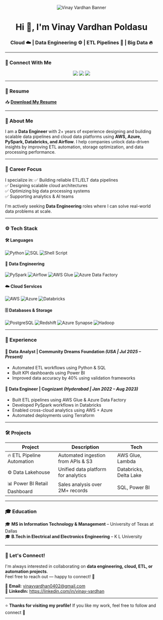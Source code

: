 <!-- Banner -->
<p align="center">
  <img src="https://raw.githubusercontent.com/Vinayvardhan04/Vinayvardhan04/main/images/vinay_banner.png" alt="Vinay Vardhan Banner"/>
</p>

<h1 align="center">Hi 👋, I'm Vinay Vardhan Poldasu</h1>
<h3 align="center">Cloud ☁️ | Data Engineering ⚙️ | ETL Pipelines 🚀 | Big Data 🔥</h3>

---

### 🔗 Connect With Me
<p align="center">
  <a href="https://linkedin.com/in/vinay-vardhan" target="_blank"><img src="https://img.shields.io/badge/LinkedIn-Connect-blue?logo=linkedin"></a>
  <a href="mailto:vinayvardhan0402@gmail.com"><img src="https://img.shields.io/badge/Email-Contact-red?logo=gmail"></a>
  <a href="https://github.com/Vinayvardhan04"><img src="https://img.shields.io/badge/GitHub-Follow-black?logo=github"></a>
</p>

---

### 📄 Resume
📥 **[Download My Resume](https://drive.google.com/file/d/1x4c2d2GnsB_j8Gb_g6qGIs1XcPoAgopy/view?usp=sharing)**

---

### 🚀 About Me
I am a **Data Engineer** with 2+ years of experience designing and building scalable data pipelines and cloud data platforms using **AWS, Azure, PySpark, Databricks, and Airflow**. I help companies unlock data-driven insights by improving ETL automation, storage optimization, and data processing performance.

---

### 🎯 Career Focus
I specialize in:
✅ Building reliable ETL/ELT data pipelines  
✅ Designing scalable cloud architectures  
✅ Optimizing big data processing systems  
✅ Supporting analytics & AI teams  

I'm actively seeking **Data Engineering** roles where I can solve real-world data problems at scale.

---

### ⚙️ Tech Stack

#### 🛠 Languages
![Python](https://img.shields.io/badge/Python-3776AB?logo=python)
![SQL](https://img.shields.io/badge/SQL-025E8C?logo=postgresql)
![Shell Script](https://img.shields.io/badge/Shell_Scripting-121011?logo=gnu-bash)

#### 🔧 Data Engineering
![PySpark](https://img.shields.io/badge/PySpark-E25A1C?logo=apache-spark)
![Airflow](https://img.shields.io/badge/Airflow-017CEE?logo=apache-airflow)
![AWS Glue](https://img.shields.io/badge/AWS_Glue-FF9900?logo=amazon-aws)
![Azure Data Factory](https://img.shields.io/badge/Azure_Data_Factory-0078D4?logo=microsoft-azure)

#### ☁️ Cloud Services
![AWS](https://img.shields.io/badge/AWS-FF9900?logo=amazon-aws)
![Azure](https://img.shields.io/badge/Azure-0078D4?logo=microsoft-azure)
![Databricks](https://img.shields.io/badge/Databricks-FF3621?logo=databricks)

#### 🗄 Databases & Storage
![PostgreSQL](https://img.shields.io/badge/PostgreSQL-316192?logo=postgresql)
![Redshift](https://img.shields.io/badge/AWS_Redshift-8C4FFF?logo=amazon-aws)
![Azure Synapse](https://img.shields.io/badge/Azure_Synapse-0078D4?logo=microsoft-azure)
![Hadoop](https://img.shields.io/badge/Hadoop-66CCFF?logo=apache-hadoop)

---

### 💼 Experience

#### 🔹 Data Analyst | Community Dreams Foundation *(USA | Jul 2025 – Present)*
- Automated ETL workflows using Python & SQL
- Built KPI dashboards using Power BI
- Improved data accuracy by 40% using validation frameworks

#### 🔹 Data Engineer | Cognizant *(Hyderabad | Jan 2022 – Aug 2023)*
- Built ETL pipelines using AWS Glue & Azure Data Factory
- Developed PySpark workflows in Databricks
- Enabled cross-cloud analytics using AWS + Azure
- Automated deployments using Terraform

---

### 🛠 Projects
| Project | Description | Tech |
|---------|-------------|------|
| 🔥 ETL Pipeline Automation | Automated ingestion from APIs & S3 | AWS Glue, Lambda |
| ⚙️ Data Lakehouse | Unified data platform for analytics | Databricks, Delta Lake |
| 📊 Power BI Retail Dashboard | Sales analysis over 2M+ records | SQL, Power BI |

---

### 🎓 Education
🎓 **MS in Information Technology & Management** – University of Texas at Dallas  
🎓 **B.Tech in Electrical and Electronics Engineering** – K L University  

---

### 💬 Let's Connect!
I'm always interested in collaborating on **data engineering, cloud, ETL, or automation projects**.  
Feel free to reach out — happy to connect! 🚀

📧 **Email:** vinayvardhan0402@gmail.com  
🔗 **LinkedIn:** https://linkedin.com/in/vinay-vardhan  

---

⭐ **Thanks for visiting my profile!** If you like my work, feel free to follow and connect 🤝
